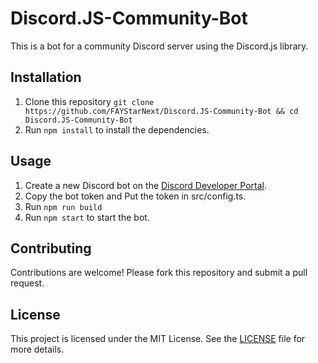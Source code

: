 # Discord.JS-Community-Bot

This is a bot for a community Discord server using the Discord.js library.

## Installation

1. Clone this repository `git clone https://github.com/FAYStarNext/Discord.JS-Community-Bot && cd Discord.JS-Community-Bot`
2. Run `npm install` to install the dependencies.

## Usage

1. Create a new Discord bot on the [Discord Developer Portal](https://discord.com/developers/applications).
2. Copy the bot token and Put the token in src/config.ts.
3. Run `npm run build`
4. Run `npm start` to start the bot.

## Contributing

Contributions are welcome! Please fork this repository and submit a pull request.

## License

This project is licensed under the MIT License. See the [LICENSE](LICENSE) file for more details.
